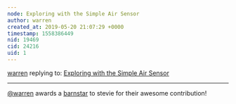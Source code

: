 ```yaml
---
node: Exploring with the Simple Air Sensor
author: warren
created_at: 2019-05-20 21:07:29 +0000
timestamp: 1558386449
nid: 19469
cid: 24216
uid: 1
---
```




[warren](../profile/warren) replying to: [Exploring with the Simple Air Sensor](../notes/stevie/05-20-2019/exploring-with-the-simple-air-sensor)

----
[@warren](/profile/warren) awards a <a href="//publiclab.org/wiki/barnstars">barnstar</a> to stevie for their awesome contribution!
